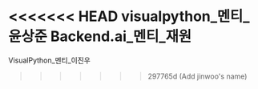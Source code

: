 <<<<<<< HEAD
visualpython_멘티_윤상준
Backend.ai_멘티_재원
=======
VisualPython_멘티_이진우
>>>>>>> 297765d (Add jinwoo's name)
